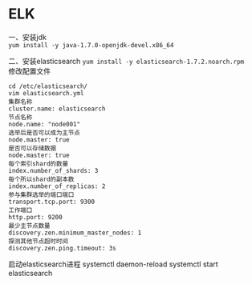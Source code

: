ELK
====
一、安装jdk  
``` yum install -y java-1.7.0-openjdk-devel.x86_64 ```

二、安装elasticsearch
``` yum install -y elasticsearch-1.7.2.noarch.rpm ```  
修改配置文件
```
cd /etc/elasticsearch/
vim elasticsearch.yml
集群名称
cluster.name: elasticsearch
节点名称
node.name: "node001"
选举后是否可以成为主节点
node.master: true
是否可以存储数据
node.master: true
每个索引shard的数量
index.number_of_shards: 3
每个所以shard的副本数
index.number_of_replicas: 2
参与集群选举的端口端口
transport.tcp.port: 9300
工作端口
http.port: 9200
最少主节点数量
discovery.zen.minimum_master_nodes: 1
探测其他节点超时时间
discovery.zen.ping.timeout: 3s
```
启动elasticsearch进程
systemctl daemon-reload
systemctl start elasticsearch
